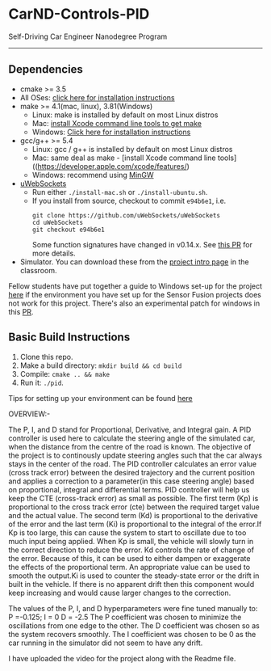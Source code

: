 # CarND-Controls-PID
Self-Driving Car Engineer Nanodegree Program

---

## Dependencies

* cmake >= 3.5
 * All OSes: [click here for installation instructions](https://cmake.org/install/)
* make >= 4.1(mac, linux), 3.81(Windows)
  * Linux: make is installed by default on most Linux distros
  * Mac: [install Xcode command line tools to get make](https://developer.apple.com/xcode/features/)
  * Windows: [Click here for installation instructions](http://gnuwin32.sourceforge.net/packages/make.htm)
* gcc/g++ >= 5.4
  * Linux: gcc / g++ is installed by default on most Linux distros
  * Mac: same deal as make - [install Xcode command line tools]((https://developer.apple.com/xcode/features/)
  * Windows: recommend using [MinGW](http://www.mingw.org/)
* [uWebSockets](https://github.com/uWebSockets/uWebSockets)
  * Run either `./install-mac.sh` or `./install-ubuntu.sh`.
  * If you install from source, checkout to commit `e94b6e1`, i.e.
    ```
    git clone https://github.com/uWebSockets/uWebSockets 
    cd uWebSockets
    git checkout e94b6e1
    ```
    Some function signatures have changed in v0.14.x. See [this PR](https://github.com/udacity/CarND-MPC-Project/pull/3) for more details.
* Simulator. You can download these from the [project intro page](https://github.com/udacity/self-driving-car-sim/releases) in the classroom.

Fellow students have put together a guide to Windows set-up for the project [here](https://s3-us-west-1.amazonaws.com/udacity-selfdrivingcar/files/Kidnapped_Vehicle_Windows_Setup.pdf) if the environment you have set up for the Sensor Fusion projects does not work for this project. There's also an experimental patch for windows in this [PR](https://github.com/udacity/CarND-PID-Control-Project/pull/3).

## Basic Build Instructions

1. Clone this repo.
2. Make a build directory: `mkdir build && cd build`
3. Compile: `cmake .. && make`
4. Run it: `./pid`. 

Tips for setting up your environment can be found [here](https://classroom.udacity.com/nanodegrees/nd013/parts/40f38239-66b6-46ec-ae68-03afd8a601c8/modules/0949fca6-b379-42af-a919-ee50aa304e6a/lessons/f758c44c-5e40-4e01-93b5-1a82aa4e044f/concepts/23d376c7-0195-4276-bdf0-e02f1f3c665d)

OVERVIEW:-

The P, I, and D stand for Proportional, Derivative, and Integral gain. A PID controller is used here to calculate the steering angle of the simulated car, when the distance from the centre of the road is known. The objective of the project is to continously update steering angles such that the car always stays in the center of the road. The PID controller calculates an error value (cross track error) between the desired trajectory and the current position and applies a correction to a parameter(in this case steering angle) based on proportional, integral and differential terms.
PID controller will help us keep the CTE (cross-track error) as small as possible.
The first term (Kp) is proportional to the cross track error (cte) between the required target value and the actual value. The second term (Kd) is proportional to the derivative of the error and the last term (Ki) is proportional to the integral of the error.If Kp is too large, this can cause the system to start to oscillate due to too much input being applied. When Kp is small, the vehicle will slowly turn in the correct direction to reduce the error. Kd controls the rate of change of the error. Because of this, it can be used to either dampen or exaggerate the effects of the proportional term. An appropriate value can be used to smooth the output.Ki is used to counter the steady-state error or the drift in built in the vehicle. If there is no apparent drift then this component would keep increasing and would cause larger changes to the correction.

The values of the P, I, and D hyperparameters were fine tuned manually to:
P =-0.125; I = 0 D = -2.5
The P coefficient was chosen to minimize the oscillations from one edge to the other. The D coefficient was chosen so as the system recovers smoothly. The I coefficient was chosen to be 0 as the car running in the simulator did not seem to have any drift.

I have uploaded the video for the project along with the Readme file.
